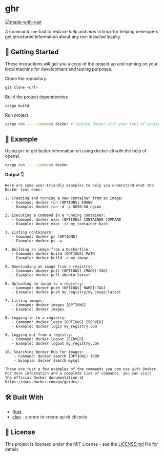 # ghr

[![made-with-rust](https://img.shields.io/badge/Made%20with-Rust-1f425f.svg)](https://www.rust-lang.org/)


A command line tool to replace *help* and *man* in linux for helping developers get structured information about any tool installed locally.

## 🏃 Getting Started

These instructions will get you a copy of the project up and running on your local machine for development and testing purposes. 

Clone the repository.
```bash
git clone <url>
```

Build the project dependencies
```bash
cargo build
```

Run project
```bash 
cargo run -- --command docker # replace docker with your tool of choice.
```

## 📎 Example

Using `gmr` to get better information on using docker cli with the help of openai.

```bash
cargo run -- --command docker
```
**Output 👇**
```text
Here are some user-friendly examples to help you understand what the Docker tool does:

1. Creating and running a new container from an image:
   - Command: docker run [OPTIONS] IMAGE
   - Example: docker run -d -p 8080:80 nginx

2. Executing a command in a running container:
   - Command: docker exec [OPTIONS] CONTAINER COMMAND
   - Example: docker exec -it my_container bash

3. Listing containers:
   - Command: docker ps [OPTIONS]
   - Example: docker ps -a

4. Building an image from a Dockerfile:
   - Command: docker build [OPTIONS] PATH
   - Example: docker build -t my_image .

5. Downloading an image from a registry:
   - Command: docker pull [OPTIONS] IMAGE[:TAG]
   - Example: docker pull ubuntu:latest

6. Uploading an image to a registry:
   - Command: docker push [OPTIONS] NAME[:TAG]
   - Example: docker push my_registry/my_image:latest

7. Listing images:
   - Command: docker images [OPTIONS]
   - Example: docker images

8. Logging in to a registry:
   - Command: docker login [OPTIONS] [SERVER]
   - Example: docker login my_registry.com

9. Logging out from a registry:
   - Command: docker logout [SERVER]
   - Example: docker logout my_registry.com

10. Searching Docker Hub for images:
    - Command: docker search [OPTIONS] TERM
    - Example: docker search mysql

These are just a few examples of the commands you can use with Docker. For more information and a complete list of commands, you can visit the official Docker documentation at https://docs.docker.com/go/guides/.
```


## 🛠 Built With

* [Rust](https://www.rust-lang.org/)
* [clap](https://docs.rs/clap/latest/clap/) - a crate to create quick cli tools



## 📃 License

This project is licensed under the MIT License - see the [LICENSE.md](LICENSE.md) file for details


